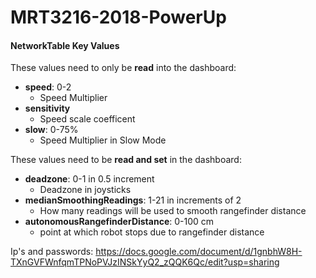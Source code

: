# MRT3216-2018-PowerUp

#### **NetworkTable Key Values**
These values need to only be **read** into the dashboard:  
- **speed**: 0-2  
  - Speed Multiplier  
- **sensitivity**  
  - Speed scale coefficent  
- **slow**: 0-75%  
  - Speed Multiplier in Slow Mode  


These values need to be **read and set** in the dashboard:<br>
- **deadzone**: 0-1 in 0.5 increment  
  - Deadzone in joysticks  
- **medianSmoothingReadings**: 1-21 in increments of 2  
  - How many readings will be used to smooth rangefinder distance  
- **autonomousRangefinderDistance**: 0-100 cm  
  - point at which robot stops due to rangefinder distance  


Ip's and passwords: https://docs.google.com/document/d/1gnbhW8H-TXnGVFWnfqmTPNoPVJzINSkYyQ2_zQQK6Qc/edit?usp=sharing

